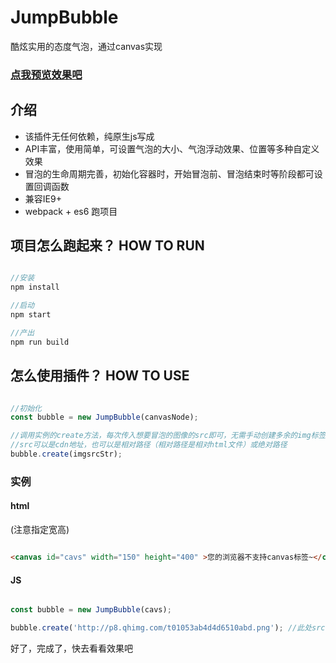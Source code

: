 # JumpBubble

酷炫实用的态度气泡，通过canvas实现

### [点我预览效果吧](https://wanghairong-i.github.io/JumpBubble/)

## 介绍

-   该插件无任何依赖，纯原生js写成
-   API丰富，使用简单，可设置气泡的大小、气泡浮动效果、位置等多种自定义效果
-   冒泡的生命周期完善，初始化容器时，开始冒泡前、冒泡结束时等阶段都可设置回调函数
-   兼容IE9+
-   webpack + es6 跑项目

## 项目怎么跑起来？  HOW TO RUN

```javascript

//安装
npm install  

//启动
npm start

//产出
npm run build

```

## 怎么使用插件？ HOW TO USE

```javascript

//初始化
const bubble = new JumpBubble(canvasNode);

//调用实例的create方法，每次传入想要冒泡的图像的src即可，无需手动创建多余的img标签
//src可以是cdn地址，也可以是相对路径（相对路径是相对html文件）或绝对路径
bubble.create(imgsrcStr);

```

### 实例

#### html 
(注意指定宽高)

```html

<canvas id="cavs" width="150" height="400" >您的浏览器不支持canvas标签~</canvas>

```

#### JS

```javascript

const bubble = new JumpBubble(cavs);

bubble.create('http://p8.qhimg.com/t01053ab4d4d6510abd.png'); //此处src为cnd地址

```

好了，完成了，快去看看效果吧
